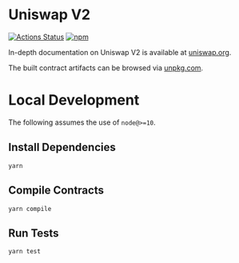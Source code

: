 # Uniswap V2

[![Actions Status](https://github.com/harmony-one/swoop-periphery/workflows/CI/badge.svg)](https://github.com/harmony-one/swoop-periphery/actions)
[![npm](https://img.shields.io/npm/v/@harmony-swoop/periphery?style=flat-square)](https://npmjs.com/package/@harmony-swoop/periphery)

In-depth documentation on Uniswap V2 is available at [uniswap.org](https://uniswap.org/docs).

The built contract artifacts can be browsed via [unpkg.com](https://unpkg.com/browse/@harmony-swoop/periphery@latest/).

# Local Development

The following assumes the use of `node@>=10`.

## Install Dependencies

`yarn`

## Compile Contracts

`yarn compile`

## Run Tests

`yarn test`

